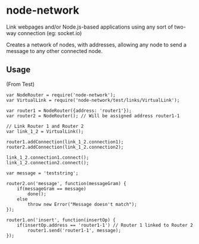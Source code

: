 # node-network #
Link webpages and/or Node.js-based applications using any sort of two-way connection (eg: socket.io)

Creates a network of nodes, with addresses, allowing any node to send a message to any other connected node.

## Usage ##

(From Test)

	var NodeRouter = require('node-network');
	var VirtualLink = require('node-network/test/links/VirtualLink');
	
	var router1 = NodeRouter({address: 'router1'});
	var router2 = NodeRouter(); // Will be assigned address router1-1

	// Link Router 1 and Router 2
	var link_1_2 = VirtualLink();

	router1.addConnection(link_1_2.connection1);
	router2.addConnection(link_1_2.connection2);

	link_1_2.connection1.connect();
	link_1_2.connection2.connect();

	var message = 'teststring';

	router2.on('message', function(messageGram) {
		if(messageGram == message)
			done();
		else
			throw new Error("Message doesn't match");
	});

	router1.on('insert', function(insertOp) {
		if(insertOp.address == 'router1-1') // Router 1 linked to Router 2
			router1.send('router1-1', message);
	});